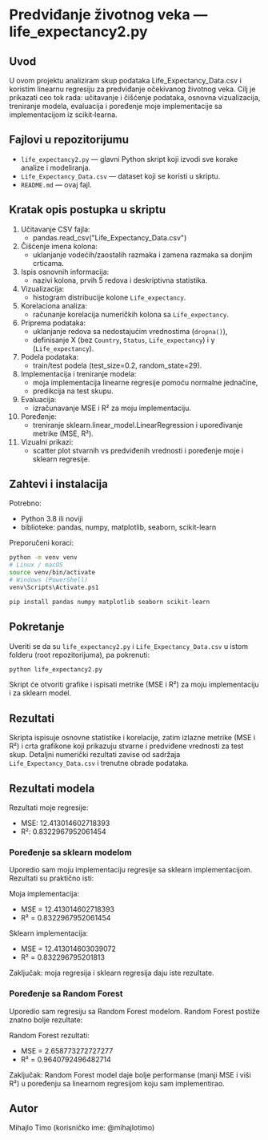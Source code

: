# Predviđanje životnog veka — life_expectancy2.py

Uvod
----
U ovom projektu analiziram skup podataka Life_Expectancy_Data.csv i koristim linearnu regresiju za predviđanje očekivanog životnog veka. Cilj je prikazati ceo tok rada: učitavanje i čišćenje podataka, osnovna vizualizacija, treniranje modela, evaluacija i poređenje moje implementacije sa implementacijom iz scikit‑learna.

Fajlovi u repozitorijumu
------------------------
- `life_expectancy2.py` — glavni Python skript koji izvodi sve korake analize i modeliranja.
- `Life_Expectancy_Data.csv` — dataset koji se koristi u skriptu.
- `README.md` — ovaj fajl.

Kratak opis postupka u skriptu
------------------------------
1. Učitavanje CSV fajla:
   - pandas.read_csv("Life_Expectancy_Data.csv")
2. Čišćenje imena kolona:
   - uklanjanje vodećih/zaostalih razmaka i zamena razmaka sa donjim crticama.
3. Ispis osnovnih informacija:
   - nazivi kolona, prvih 5 redova i deskriptivna statistika.
4. Vizualizacija:
   - histogram distribucije kolone `Life_expectancy`.
5. Korelaciona analiza:
   - računanje korelacija numeričkih kolona sa `Life_expectancy`.
6. Priprema podataka:
   - uklanjanje redova sa nedostajućim vrednostima (`dropna()`),
   - definisanje X (bez `Country`, `Status`, `Life_expectancy`) i y (`Life_expectancy`).
7. Podela podataka:
   - train/test podela (test_size=0.2, random_state=29).
8. Implementacija i treniranje modela:
   - moja implementacija linearne regresije pomoću normalne jednačine,
   - predikcija na test skupu.
9. Evaluacija:
   - izračunavanje MSE i R² za moju implementaciju.
10. Poređenje:
    - treniranje sklearn.linear_model.LinearRegression i upoređivanje metrike (MSE, R²).
11. Vizualni prikazi:
    - scatter plot stvarnih vs predviđenih vrednosti i poređenje moje i sklearn regresije.

Zahtevi i instalacija
----------------------
Potrebno:
- Python 3.8 ili noviji
- biblioteke: pandas, numpy, matplotlib, seaborn, scikit-learn

Preporučeni koraci:
```bash
python -m venv venv
# Linux / macOS
source venv/bin/activate
# Windows (PowerShell)
venv\Scripts\Activate.ps1

pip install pandas numpy matplotlib seaborn scikit-learn
```

Pokretanje
---------
Uveriti se da su `life_expectancy2.py` i `Life_Expectancy_Data.csv` u istom folderu (root repozitorijuma), pa pokrenuti:
```bash
python life_expectancy2.py
```
Skript će otvoriti grafike i ispisati metrike (MSE i R²) za moju implementaciju i za sklearn model.

Rezultati
---------
Skripta ispisuje osnovne statistike i korelacije, zatim izlazne metrike (MSE i R²) i crta grafikone koji prikazuju stvarne i predviđene vrednosti za test skup. Detaljni numerički rezultati zavise od sadržaja `Life_Expectancy_Data.csv` i trenutne obrade podataka.

## Rezultati modela

Rezultati moje regresije:
- MSE: 12.413014602718393
- R²: 0.8322967952061454

### Poređenje sa sklearn modelom

Uporedio sam moju implementaciju regresije sa sklearn implementacijom. Rezultati su praktično isti:

Moja implementacija:
- MSE = 12.413014602718393
- R²  = 0.8322967952061454

Sklearn implementacija:
- MSE = 12.413014603039072
- R²  = 0.832296795201813

Zaključak: moja regresija i sklearn regresija daju iste rezultate.

### Poređenje sa Random Forest

Uporedio sam regresiju sa Random Forest modelom. Random Forest postiže znatno bolje rezultate:

Random Forest rezultati:
- MSE = 2.658773272727277
- R²  = 0.9640792496482714

Zaključak: Random Forest model daje bolje performanse (manji MSE i viši R²) u poređenju sa linearnom regresijom koju sam implementirao.


Autor
-----
Mihajlo Timo (korisničko ime: @mihajlotimo)

